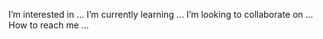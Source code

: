 
I’m interested in ...
 I’m currently learning ...
 I’m looking to collaborate on ...
 How to reach me ...

<!---
Kubraydogann/Kubraydogann is a ✨ special ✨ repository because its `README.md` (this file) appears on your GitHub profile.
You can click the Preview link to take a look at your changes.
--->
